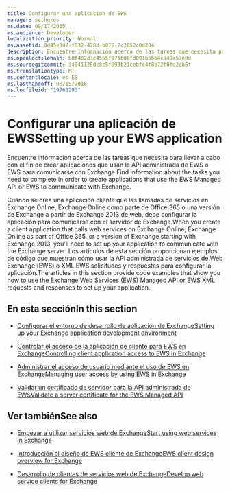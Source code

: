 ```yaml
---
title: Configurar una aplicación de EWS
manager: sethgros
ms.date: 09/17/2015
ms.audience: Developer
localization_priority: Normal
ms.assetid: 0d45e347-f832-478d-b078-7c2852c0d204
description: Encuentre información acerca de las tareas que necesita para llevar a cabo con el fin de crear aplicaciones que usan la API administrada de EWS o EWS para comunicarse con Exchange.
ms.openlocfilehash: b8f402d3c4555f971b08fd891b5b64ca49a57e0d
ms.sourcegitcommit: 34041125dc8c5f993b21cebfc4f8b72f0fd2cb6f
ms.translationtype: MT
ms.contentlocale: es-ES
ms.lasthandoff: 06/15/2018
ms.locfileid: "19763293"
---
```

# <a name="setting-up-your-ews-application"></a><span data-ttu-id="c8078-103">Configurar una aplicación de EWS</span><span class="sxs-lookup"><span data-stu-id="c8078-103">Setting up your EWS application</span></span>

<span data-ttu-id="c8078-104">Encuentre información acerca de las tareas que necesita para llevar a cabo con el fin de crear aplicaciones que usan la API administrada de EWS o EWS para comunicarse con Exchange.</span><span class="sxs-lookup"><span data-stu-id="c8078-104">Find information about the tasks you need to complete in order to create applications that use the EWS Managed API or EWS to communicate with Exchange.</span></span> 
  
<span data-ttu-id="c8078-105">Cuando se crea una aplicación cliente que las llamadas de servicios en Exchange Online, Exchange Online como parte de Office 365 o una versión de Exchange a partir de Exchange 2013 de web, debe configurar la aplicación para comunicarse con el servidor de Exchange.</span><span class="sxs-lookup"><span data-stu-id="c8078-105">When you create a client application that calls web services on Exchange Online, Exchange Online as part of Office 365, or a version of Exchange starting with Exchange 2013, you'll need to set up your application to communicate with the Exchange server.</span></span> <span data-ttu-id="c8078-106">Los artículos de esta sección proporcionan ejemplos de código que muestran cómo usar la API administrada de servicios de Web Exchange (EWS) o XML EWS solicitudes y respuestas para configurar la aplicación.</span><span class="sxs-lookup"><span data-stu-id="c8078-106">The articles in this section provide code examples that show you how to use the Exchange Web Services (EWS) Managed API or EWS XML requests and responses to set up your application.</span></span>
  
## <a name="in-this-section"></a><span data-ttu-id="c8078-107">En esta sección</span><span class="sxs-lookup"><span data-stu-id="c8078-107">In this section</span></span>

- [<span data-ttu-id="c8078-108">Configurar el entorno de desarrollo de aplicación de Exchange</span><span class="sxs-lookup"><span data-stu-id="c8078-108">Setting up your Exchange application development environment</span></span>](setting-up-your-exchange-application-development-environment.md)
    
- [<span data-ttu-id="c8078-109">Controlar el acceso de la aplicación de cliente para EWS en Exchange</span><span class="sxs-lookup"><span data-stu-id="c8078-109">Controlling client application access to EWS in Exchange</span></span>](controlling-client-application-access-to-ews-in-exchange.md)
    
- [<span data-ttu-id="c8078-110">Administrar el acceso de usuario mediante el uso de EWS en Exchange</span><span class="sxs-lookup"><span data-stu-id="c8078-110">Managing user access by using EWS in Exchange</span></span>](managing-user-access-by-using-ews-in-exchange.md)
    
- [<span data-ttu-id="c8078-111">Validar un certificado de servidor para la API administrada de EWS</span><span class="sxs-lookup"><span data-stu-id="c8078-111">Validate a server certificate for the EWS Managed API</span></span>](how-to-validate-a-server-certificate-for-the-ews-managed-api.md)
    
## <a name="see-also"></a><span data-ttu-id="c8078-112">Ver también</span><span class="sxs-lookup"><span data-stu-id="c8078-112">See also</span></span>


- [<span data-ttu-id="c8078-113">Empezar a utilizar servicios web de Exchange</span><span class="sxs-lookup"><span data-stu-id="c8078-113">Start using web services in Exchange</span></span>](start-using-web-services-in-exchange.md)
    
- [<span data-ttu-id="c8078-114">Introducción al diseño de EWS cliente de Exchange</span><span class="sxs-lookup"><span data-stu-id="c8078-114">EWS client design overview for Exchange</span></span>](ews-client-design-overview-for-exchange.md)
    
- [<span data-ttu-id="c8078-115">Desarrollo de clientes de servicios web de Exchange</span><span class="sxs-lookup"><span data-stu-id="c8078-115">Develop web service clients for Exchange</span></span>](develop-web-service-clients-for-exchange.md)
    

